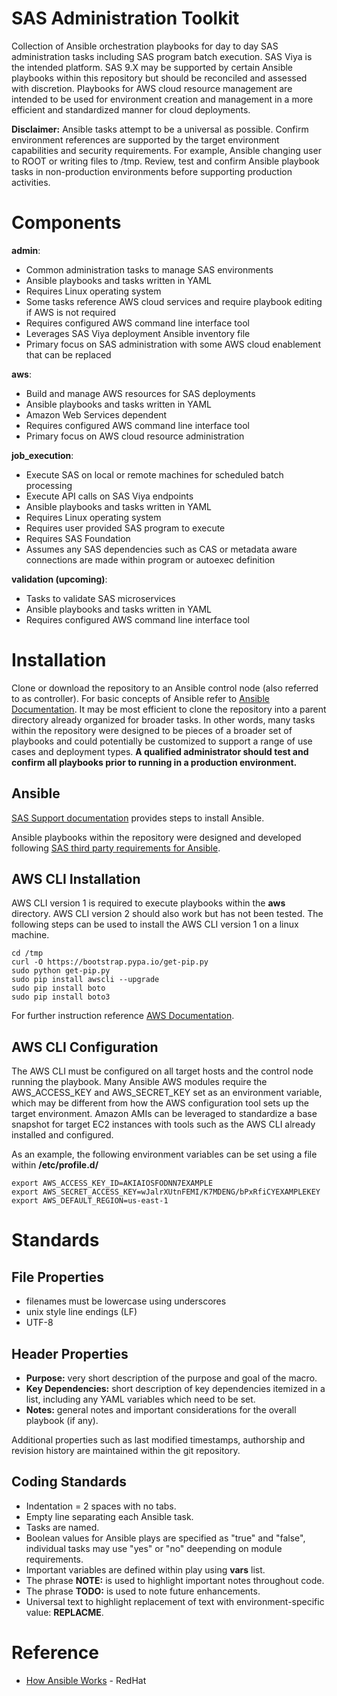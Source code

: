 # SAS Administration Toolkit

Collection of Ansible orchestration playbooks for day to day SAS administration tasks including SAS program batch execution.  SAS Viya is the intended platform.  SAS 9.X may be supported by certain Ansible playbooks within this repository but should be reconciled and assessed with discretion.  Playbooks for AWS cloud resource management are intended to be used for environment creation and management in a more efficient and standardized manner for cloud deployments.

**Disclaimer:** Ansible tasks attempt to be a universal as possible. Confirm environment references are supported by the target environment capabilities and security requirements. For example, Ansible changing user to ROOT or writing files to /tmp. Review, test and confirm Ansible playbook tasks in non-production environments before supporting production activities.

# Components

**admin**:
 * Common administration tasks to manage SAS environments
 * Ansible playbooks and tasks written in YAML
 * Requires Linux operating system
 * Some tasks reference AWS cloud services and require playbook editing if AWS is not required
 * Requires configured AWS command line interface tool
 * Leverages SAS Viya deployment Ansible inventory file
 * Primary focus on SAS administration with some AWS cloud enablement that can be replaced

**aws**:
 * Build and manage AWS resources for SAS deployments
 * Ansible playbooks and tasks written in YAML
 * Amazon Web Services dependent
 * Requires configured AWS command line interface tool
 * Primary focus on AWS cloud resource administration

**job_execution**:
 * Execute SAS on local or remote machines for scheduled batch processing
 * Execute API calls on SAS Viya endpoints
 * Ansible playbooks and tasks written in YAML
 * Requires Linux operating system
 * Requires user provided SAS program to execute
 * Requires SAS Foundation
 * Assumes any SAS dependencies such as CAS or metadata aware connections are made within program or autoexec definition

**validation (upcoming)**:
 * Tasks to validate SAS microservices
 * Ansible playbooks and tasks written in YAML
 * Requires configured AWS command line interface tool

# Installation

Clone or download the repository to an Ansible control node (also referred to as controller). For basic concepts of Ansible refer to [Ansible Documentation](https://docs.ansible.com/ansible/latest/network/getting_started/basic_concepts.html). It may be most efficient to clone the repository into a parent directory already organized for broader tasks.  In other words, many tasks within the repository were designed to be pieces of a broader set of playbooks and could potentially be customized to support a range of use cases and deployment types. **A qualified administrator should test and confirm all playbooks prior to running in a production environment.**

## Ansible

[SAS Support documentation](https://go.documentation.sas.com/?cdcId=calcdc&cdcVersion=3.5&docsetId=dplyml0phy0lax&docsetTarget=p1puupgtsay2r5n1h6k11n6lpl97.htm&locale=en#) provides steps to install Ansible.

Ansible playbooks within the repository were designed and developed following [SAS third party requirements for Ansible](https://support.sas.com/en/documentation/third-party-software-reference/viya/35/support-for-operating-systems.html).

## AWS CLI Installation

AWS CLI version 1 is required to execute playbooks within the **aws** directory. AWS CLI version 2 should also work but has not been tested. The following steps can be used to install the AWS CLI version 1 on a linux machine.

```shell
cd /tmp
curl -O https://bootstrap.pypa.io/get-pip.py
sudo python get-pip.py
sudo pip install awscli --upgrade
sudo pip install boto
sudo pip install boto3
```

For further instruction reference [AWS Documentation](https://docs.aws.amazon.com/cli/latest/userguide/cli-chap-install.html).

## AWS CLI Configuration

The AWS CLI must be configured on all target hosts and the control node running the playbook.  Many Ansible AWS modules require the AWS_ACCESS_KEY and AWS_SECRET_KEY set as an environment variable, which may be different from how the AWS configuration tool sets up the target environment. Amazon AMIs can be leveraged to standardize a base snapshot for target EC2 instances with tools such as the AWS CLI already installed and configured.

As an example, the following environment variables can be set using a file within **/etc/profile.d/**
```shell
export AWS_ACCESS_KEY_ID=AKIAIOSFODNN7EXAMPLE
export AWS_SECRET_ACCESS_KEY=wJalrXUtnFEMI/K7MDENG/bPxRfiCYEXAMPLEKEY
export AWS_DEFAULT_REGION=us-east-1
```

# Standards

## File Properties

 - filenames must be lowercase using underscores
 - unix style line endings (LF)
 - UTF-8

## Header Properties

 - **Purpose:** very short description of the purpose and goal of the macro.
 - **Key Dependencies:** short description of key dependencies itemized in a list, including any YAML variables which need to be set.
 - **Notes:** general notes and important considerations for the overall playbook (if any).

Additional properties such as last modified timestamps, authorship and revision history are maintained within the git repository.

## Coding Standards

 - Indentation = 2 spaces with no tabs.
 - Empty line separating each Ansible task.
 - Tasks are named.
 - Boolean values for Ansible plays are specified as "true" and "false", individual tasks may use "yes" or "no" deepending on module requirements.
 - Important variables are defined within play using **vars** list.
 - The phrase **NOTE:** is used to highlight important notes throughout code.
 - The phrase **TODO:** is used to note future enhancements.
 - Universal text to highlight replacement of text with environment-specific value: **REPLACME**.

# Reference

 - [How Ansible Works](https://www.ansible.com/overview/how-ansible-works) - RedHat
